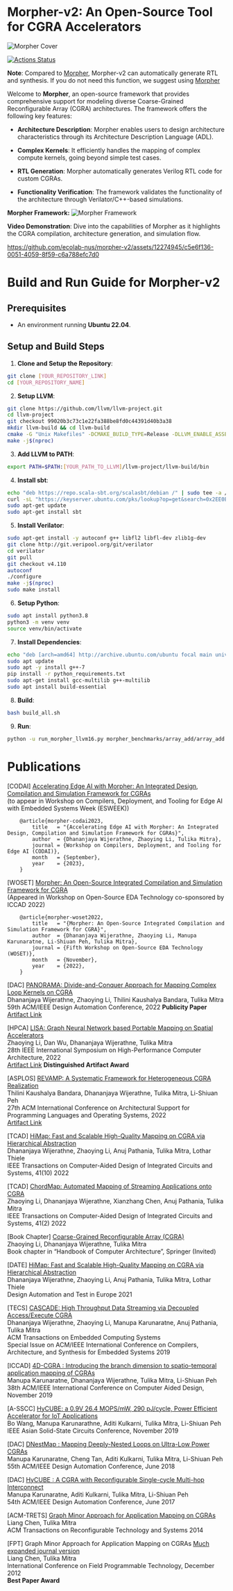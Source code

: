 # Morpher-v2: An Open-Source Tool for CGRA Accelerators

![Morpher Cover](https://user-images.githubusercontent.com/12274945/198943201-17e9ff67-62b3-445f-bd04-feac08da1601.png)

[![Actions Status](https://github.com/ecolab-nus/morpher-v2/workflows/Build%20and%20Test/badge.svg)](https://github.com/ecolab-nus/morpher-v2/actions)

**Note**: Compared to [Morpher](https://github.com/ecolab-nus/morpher), Morpher-v2 can automatically generate RTL and synthesis. If you do not need this function, we suggest using [Morpher](https://github.com/ecolab-nus/morpher)

Welcome to **Morpher**, an open-source framework that provides comprehensive support for modeling diverse Coarse-Grained Reconfigurable Array (CGRA) architectures. The framework offers the following key features:

- **Architecture Description**: Morpher enables users to design architecture characteristics through its Architecture Description Language (ADL).
  
- **Complex Kernels**: It efficiently handles the mapping of complex compute kernels, going beyond simple test cases.
  
- **RTL Generation**: Morpher automatically generates Verilog RTL code for custom CGRAs.

- **Functionality Verification**: The framework validates the functionality of the architecture through Verilator/C++-based simulations.

**Morpher Framework:**
![Morpher Framework](https://github.com/ecolab-nus/morpher-v2/assets/12274945/80329bad-dc35-42b2-93a4-843d7c1f4550)


**Video Demonstration**: Dive into the capabilities of Morpher as it highlights the CGRA compilation, architecture generation, and simulation flow.

https://github.com/ecolab-nus/morpher-v2/assets/12274945/c5e6f136-0051-4059-8f59-c6a788efc7d0




# Build and Run Guide for Morpher-v2

## Prerequisites

- An environment running **Ubuntu 22.04**.

## Setup and Build Steps

1. **Clone and Setup the Repository**:
```bash
git clone [YOUR_REPOSITORY_LINK] 
cd [YOUR_REPOSITORY_NAME]       
```

2. **Setup LLVM**:

```bash
git clone https://github.com/llvm/llvm-project.git
cd llvm-project
git checkout 99020b3c73c1e22fa388be8fd0c44391d40b3a38
mkdir llvm-build && cd llvm-build
cmake -G "Unix Makefiles" -DCMAKE_BUILD_TYPE=Release -DLLVM_ENABLE_ASSERTIONS=TRUE -DLLVM_TARGETS_TO_BUILD="X86" ../llvm
make -j$(nproc)
```
3. **Add LLVM to PATH**:

```bash
export PATH=$PATH:[YOUR_PATH_TO_LLVM]/llvm-project/llvm-build/bin
```
4. **Install sbt**:

```bash
echo "deb https://repo.scala-sbt.org/scalasbt/debian /" | sudo tee -a /etc/apt/sources.list.d/sbt.list
curl -sL "https://keyserver.ubuntu.com/pks/lookup?op=get&search=0x2EE0EA64E40A89B84B2DF73499E82A75642AC823" | sudo apt-key add
sudo apt-get update
sudo apt-get install sbt
```
5. **Install Verilator**:

```bash
sudo apt-get install -y autoconf g++ libfl2 libfl-dev zlib1g-dev
git clone http://git.veripool.org/git/verilator
cd verilator
git pull
git checkout v4.110  
autoconf
./configure
make -j$(nproc)
sudo make install
```
6. **Setup Python**:

```bash
sudo apt install python3.8
python3 -m venv venv
source venv/bin/activate
```
7. **Install Dependencies**:

```bash
echo "deb [arch=amd64] http://archive.ubuntu.com/ubuntu focal main universe" | sudo tee -a /etc/apt/sources.list
sudo apt update
sudo apt -y install g++-7 
pip install -r python_requirements.txt
sudo apt-get install gcc-multilib g++-multilib
sudo apt install build-essential 
```
8. **Build**:

```bash
bash build_all.sh
```
9. **Run**:

```bash
python -u run_morpher_llvm16.py morpher_benchmarks/array_add/array_add.c array_add
```


# Publications

[CODAI] [Accelerating Edge AI with Morpher: An Integrated Design, Compilation and Simulation Framework for CGRAs](https://arxiv.org/abs/2309.06127)\
(to appear in Workshop on Compilers, Deployment, and Tooling for Edge AI with Embedded Systems Week (ESWEEK))

        @article{morpher-codai2023,
            title   = "{Accelerating Edge AI with Morpher: An Integrated Design, Compilation and Simulation Framework for CGRAs}",
            author  = {Dhananjaya Wijerathne, Zhaoying Li, Tulika Mitra},
            journal = {Workshop on Compilers, Deployment, and Tooling for Edge AI (CODAI)},
            month   = {September},
            year    = {2023},
        } 

[WOSET] [Morpher: An Open-Source Integrated Compilation and Simulation Framework for CGRA](https://www.comp.nus.edu.sg/~tulika/WOSET_MORPHER_2022.pdf)\
(Appeared in Workshop on Open-Source EDA Technology co-sponsored by ICCAD 2022)

        @article{morpher-woset2022,
            title   = "{Morpher: An Open-Source Integrated Compilation and Simulation Framework for CGRA}",
            author  = {Dhananjaya Wijerathne, Zhaoying Li, Manupa Karunaratne, Li-Shiuan Peh, Tulika Mitra},
            journal = {Fifth Workshop on Open-Source EDA Technology (WOSET)},
            month   = {November},
            year    = {2022},
        } 
        
[DAC] [PANORAMA: Divide-and-Conquer Approach for Mapping Complex Loop Kernels on CGRA](https://www.comp.nus.edu.sg/~tulika/DAC22.pdf)\
Dhananjaya Wijerathne, Zhaoying Li, Thilini Kaushalya Bandara, Tulika Mitra\
59th ACM/IEEE Design Automation Conference, 2022 __Publicity Paper__\
[Artifact Link](https://github.com/ecolab-nus/panorama)

[HPCA] [LISA: Graph Neural Network based Portable Mapping on Spatial Accelerators](https://www.comp.nus.edu.sg/~tulika/HPCA_LISA_2022.pdf)\
Zhaoying Li, Dan Wu, Dhananjaya Wijerathne, Tulika Mitra\
28th IEEE International Symposium on High-Performance Computer Architecture, 2022\
[Artifact Link](https://github.com/ecolab-nus/lisa) __Distinguished Artifact Award__

[ASPLOS] [REVAMP: A Systematic Framework for Heterogeneous CGRA Realization](https://www.comp.nus.edu.sg/~tulika/asplos22.pdf)\
Thilini Kaushalya Bandara, Dhananjaya Wijerathne, Tulika Mitra, Li-Shiuan Peh\
27th ACM International Conference on Architectural Support for Programming Languages and Operating Systems, 2022\
[Artifact Link](https://zenodo.org/record/5848404#.YgyrPTFByUk)

[TCAD] [HiMap: Fast and Scalable High-Quality Mapping on CGRA via Hierarchical Abstraction](https://www.comp.nus.edu.sg/~tulika/HiMap-TCAD.pdf)\
Dhananjaya Wijerathne, Zhaoying Li, Anuj Pathania, Tulika Mitra, Lothar Thiele\
IEEE Transactions on Computer-Aided Design of Integrated Circuits and Systems, 41(10) 2022

[TCAD] [ChordMap: Automated Mapping of Streaming Applications onto CGRA](https://ieeexplore.ieee.org/document/9351547)\
Zhaoying Li, Dhananjaya Wijerathne, Xianzhang Chen, Anuj Pathania, Tulika Mitra\
IEEE Transactions on Computer-Aided Design of Integrated Circuits and Systems, 41(2) 2022

[Book Chapter] [Coarse-Grained Reconfigurable Array (CGRA)](https://www.comp.nus.edu.sg/~tulika/CGRA-Survey.pdf)\
Zhaoying Li, Dhananjaya Wĳerathne, Tulika Mitra\
Book chapter in “Handbook of Computer Architecture”, Springer (Invited)

[DATE] [HiMap: Fast and Scalable High-Quality Mapping on CGRA via Hierarchical Abstraction](https://www.comp.nus.edu.sg/~tulika/HiMap_DATE_2021.pdf)\
Dhananjaya Wijerathne, Zhaoying Li, Anuj Pathania, Tulika Mitra, Lothar Thiele\
Design Automation and Test in Europe 2021

[TECS] [CASCADE: High Throughput Data Streaming via Decoupled Access/Execute CGRA](https://www.comp.nus.edu.sg/~tulika/TECS-CASCADE19.pdf)\
Dhananjaya Wijerathne, Zhaoying Li, Manupa Karunaratne, Anuj Pathania, Tulika Mitra\
ACM Transactions on Embedded Computing Systems\
Special Issue on ACM/IEEE International Conference on Compilers, Architecture, and Synthesis for Embedded Systems 2019

[ICCAD] [4D-CGRA : Introducing the branch dimension to spatio-temporal application mapping of CGRAs](https://www.comp.nus.edu.sg/~tulika/4D-CGRA-ICCAD19.pdf)\
Manupa Karunaratne, Dhananjaya Wijerathne, Tulika Mitra, Li-Shiuan Peh\
38th ACM/IEEE International Conference on Computer Aided Design, November 2019

[A-SSCC] [HyCUBE: a 0.9V 26.4 MOPS/mW, 290 pJ/cycle, Power Efficient Accelerator for IoT Applications](https://www.comp.nus.edu.sg/~tulika/Hycube_for_ASSCC_2019.pdf)\
Bo Wang, Manupa Karunarathne, Aditi Kulkarni, Tulika Mitra, Li-Shiuan Peh\
IEEE Asian Solid-State Circuits Conference, November 2019

[DAC] [DNestMap : Mapping Deeply-Nested Loops on Ultra-Low Power CGRAs](https://www.comp.nus.edu.sg/~tulika/DAC18-CGRA.pdf)\
Manupa Karunaratne, Cheng Tan, Aditi Kulkarni, Tulika Mitra, Li-Shiuan Peh\
55th ACM/IEEE Design Automation Conference, June 2018

[DAC] [HyCUBE : A CGRA with Reconfigurable Single-cycle Multi-hop Interconnect](https://www.comp.nus.edu.sg/~tulika/DAC17.pdf)\
Manupa Karunaratne, Aditi Kulkarni, Tulika Mitra, Li-Shiuan Peh\
54th ACM/IEEE Design Automation Conference, June 2017

[ACM-TRETS] [Graph Minor Approach for Application Mapping on CGRAs](https://www.comp.nus.edu.sg/~tulika/TRETS14.pdf)\
Liang Chen, Tulika Mitra\
ACM Transactions on Reconfigurable Technology and Systems 2014

[FPT] Graph Minor Approach for Application Mapping on CGRAs [Much expanded journal version](https://www.comp.nus.edu.sg/~tulika/TRETS14.pdf)\
Liang Chen, Tulika Mitra\
International Conference on Field Programmable Technology, December 2012\
__Best Paper Award__


